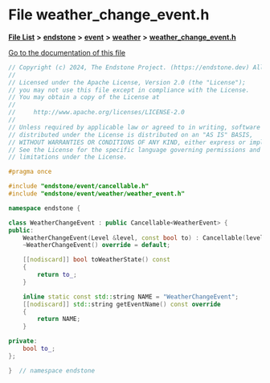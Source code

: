 

# File weather\_change\_event.h

[**File List**](files.md) **>** [**endstone**](dir_6cf277b678674f97c7a2b6b3b2447b33.md) **>** [**event**](dir_f1d783c0ad83ee143d16e768ebca51c8.md) **>** [**weather**](dir_7fcf87d2683114df01ea446fea23c187.md) **>** [**weather\_change\_event.h**](weather__change__event_8h.md)

[Go to the documentation of this file](weather__change__event_8h.md)


```C++
// Copyright (c) 2024, The Endstone Project. (https://endstone.dev) All Rights Reserved.
//
// Licensed under the Apache License, Version 2.0 (the "License");
// you may not use this file except in compliance with the License.
// You may obtain a copy of the License at
//
//     http://www.apache.org/licenses/LICENSE-2.0
//
// Unless required by applicable law or agreed to in writing, software
// distributed under the License is distributed on an "AS IS" BASIS,
// WITHOUT WARRANTIES OR CONDITIONS OF ANY KIND, either express or implied.
// See the License for the specific language governing permissions and
// limitations under the License.

#pragma once

#include "endstone/event/cancellable.h"
#include "endstone/event/weather/weather_event.h"

namespace endstone {

class WeatherChangeEvent : public Cancellable<WeatherEvent> {
public:
    WeatherChangeEvent(Level &level, const bool to) : Cancellable(level), to_(to) {}
    ~WeatherChangeEvent() override = default;

    [[nodiscard]] bool toWeatherState() const
    {
        return to_;
    }

    inline static const std::string NAME = "WeatherChangeEvent";
    [[nodiscard]] std::string getEventName() const override
    {
        return NAME;
    }

private:
    bool to_;
};

}  // namespace endstone
```


